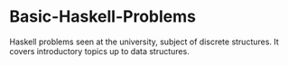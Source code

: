 # Basic-Haskell-Problems
Haskell problems seen at the university, subject of discrete structures. It covers introductory topics up to data structures.
